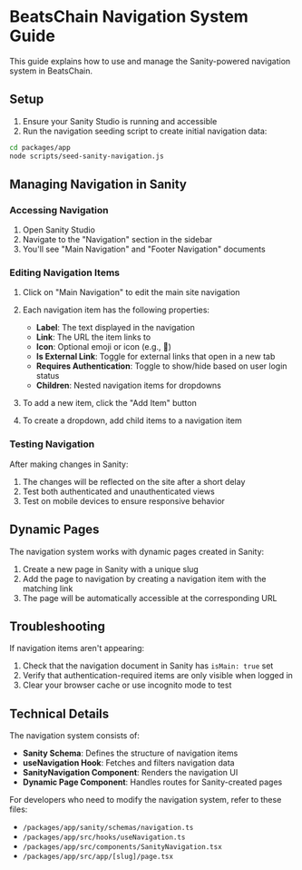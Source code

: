 # BeatsChain Navigation System Guide

This guide explains how to use and manage the Sanity-powered navigation system in BeatsChain.

## Setup

1. Ensure your Sanity Studio is running and accessible
2. Run the navigation seeding script to create initial navigation data:

```bash
cd packages/app
node scripts/seed-sanity-navigation.js
```

## Managing Navigation in Sanity

### Accessing Navigation

1. Open Sanity Studio
2. Navigate to the "Navigation" section in the sidebar
3. You'll see "Main Navigation" and "Footer Navigation" documents

### Editing Navigation Items

1. Click on "Main Navigation" to edit the main site navigation
2. Each navigation item has the following properties:
   - **Label**: The text displayed in the navigation
   - **Link**: The URL the item links to
   - **Icon**: Optional emoji or icon (e.g., 🎫)
   - **Is External Link**: Toggle for external links that open in a new tab
   - **Requires Authentication**: Toggle to show/hide based on user login status
   - **Children**: Nested navigation items for dropdowns

3. To add a new item, click the "Add Item" button
4. To create a dropdown, add child items to a navigation item

### Testing Navigation

After making changes in Sanity:
1. The changes will be reflected on the site after a short delay
2. Test both authenticated and unauthenticated views
3. Test on mobile devices to ensure responsive behavior

## Dynamic Pages

The navigation system works with dynamic pages created in Sanity:

1. Create a new page in Sanity with a unique slug
2. Add the page to navigation by creating a navigation item with the matching link
3. The page will be automatically accessible at the corresponding URL

## Troubleshooting

If navigation items aren't appearing:

1. Check that the navigation document in Sanity has `isMain: true` set
2. Verify that authentication-required items are only visible when logged in
3. Clear your browser cache or use incognito mode to test

## Technical Details

The navigation system consists of:

- **Sanity Schema**: Defines the structure of navigation items
- **useNavigation Hook**: Fetches and filters navigation data
- **SanityNavigation Component**: Renders the navigation UI
- **Dynamic Page Component**: Handles routes for Sanity-created pages

For developers who need to modify the navigation system, refer to these files:

- `/packages/app/sanity/schemas/navigation.ts`
- `/packages/app/src/hooks/useNavigation.ts`
- `/packages/app/src/components/SanityNavigation.tsx`
- `/packages/app/src/app/[slug]/page.tsx`